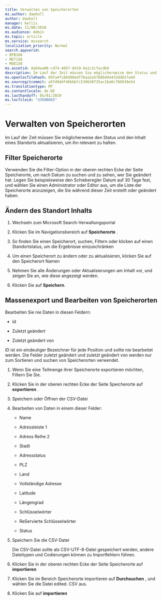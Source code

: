 ```yaml
---
title: Verwalten von Speicherorten
ms.author: dawholl
author: dawholl
manager: kellis
ms.date: 11/08/2018
ms.audience: Admin
ms.topic: article
ms.service: mssearch
localization_priority: Normal
search.appverid:
- BFB160
- MET150
- MOE150
ms.assetid: 8ab9aa00-cd74-405f-8410-9a1c3cfacdb9
description: Im Lauf der Zeit müssen Sie möglicherweise den Status und den Inhalt eines Standorts aktualisieren, um ihn relevant zu halten.
ms.openlocfilehash: 69fa4fc86d80adf76aa2a5788bdde433dd827a4d
ms.sourcegitcommit: a5fd9d4f46bbb7c539630735ac16e0c786939e5d
ms.translationtype: MT
ms.contentlocale: de-DE
ms.lasthandoff: 05/01/2019
ms.locfileid: "33508665"
---
```

# <a name="manage-locations"></a>Verwalten von Speicherorten

Im Lauf der Zeit müssen Sie möglicherweise den Status und den Inhalt eines Standorts aktualisieren, um ihn relevant zu halten. 
  
## <a name="filter-locations"></a>Filter Speicherorte

Verwenden Sie die Filter-Option in der oberen rechten Ecke der Seite Speicherorte, um nach Datum zu suchen und zu sehen, wer Sie geändert hat. Legen Sie beispielsweise den Schieberegler Datum auf 30 Tage fest, und wählen Sie einen Administrator oder Editor aus, um die Liste der Speicherorte anzuzeigen, die Sie während dieser Zeit erstellt oder geändert haben.
  
## <a name="change-location-content"></a>Ändern des Standort Inhalts

1. Wechseln zum Microsoft Search-Verwaltungsportal
    
2. Klicken Sie im Navigationsbereich auf **Speicherorte** .
    
3. So finden Sie einen Speicherort, suchen, Filtern oder klicken auf einen Standortstatus, um die Ergebnisse einzuschränken
    
4. Um einen Speicherort zu ändern oder zu aktualisieren, klicken Sie auf den Speicherort Namen
    
5. Nehmen Sie alle Änderungen oder Aktualisierungen am Inhalt vor, und zeigen Sie an, wie diese angezeigt werden. 
    
6. Klicken Sie auf **Speichern**.
    
## <a name="bulk-export-and-edit-locations"></a>Massenexport und Bearbeiten von Speicherorten

Bearbeiten Sie nie Daten in diesen Feldern:
  
- Id
    
- Zuletzt geändert
    
- Zuletzt geändert von
    
ID ist ein eindeutiger Bezeichner für jede Position und sollte nie bearbeitet werden. Die Felder zuletzt geändert und zuletzt geändert von werden nur zum Sortieren und suchen von Speicherorten verwendet.
  
1. Wenn Sie eine Teilmenge ihrer Speicherorte exportieren möchten, Filtern Sie Sie.
    
2. Klicken Sie in der oberen rechten Ecke der Seite Speicherorte auf **exportieren** .
    
3. Speichern oder Öffnen der CSV-Datei
    
4. Bearbeiten von Daten in einem dieser Felder:
    
   - Name
    
   - Adressleiste 1
    
   - Adress Reihe 2
    
   - Stadt
    
   - Adressstatus
    
   - PLZ
    
   - Land
    
   - Vollständige Adresse
    
   - Latitude
    
   - Längengrad
    
   - Schlüsselwörter
    
   - ReServierte Schlüsselwörter
    
   - Status
    
5. Speichern Sie die CSV-Datei

    Die CSV-Datei sollte als CSV-UTF-8-Datei gespeichert werden, andere Dateitypen und Codierungen können zu Importfehlern führen.
    
6. Klicken Sie in der oberen rechten Ecke der Seite Speicherorte auf **importieren**
    
7. Klicken Sie im Bereich Speicherorte importieren auf **Durchsuchen** , und wählen Sie die Datei edited. CSV aus. 
    
8. Klicken Sie auf **importieren**

  

